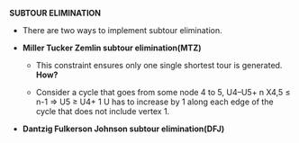 

<b>SUBTOUR ELIMINATION</b>

- There are two ways to implement subtour elimination.

- <b>Miller Tucker Zemlin subtour elimination(MTZ)</b>

 
  - This constraint ensures only one single shortest tour is generated. <b>How?</b>

  - Consider a cycle that goes from some node 4 to 5,
 U4–U5+ n X4,5 ≤ n-1 ⇒ U5 ≥ U4+ 1 
U has to increase by 1 along each edge of the cycle that does not include vertex 1.

- <b>Dantzig Fulkerson Johnson subtour elimination(DFJ)</b>

